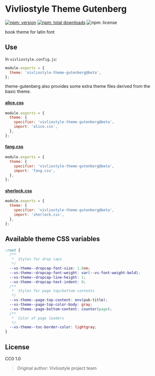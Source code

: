 # Vivliostyle Theme Gutenberg

[![npm: version](https://flat.badgen.net/npm/v/vivliostyle-theme-gutenberg)](https://npmjs.com/package/vivliostyle-theme-gutenberg)
[![npm: total downloads](https://flat.badgen.net/npm/dt/vivliostyle-theme-gutenberg)](https://npmjs.com/package/vivliostyle-theme-gutenberg)
![npm: license](https://flat.badgen.net/npm/license/vivliostyle-theme-gutenberg)

book theme for latin font

## Use

In `vivliostyle.config.js`:

```js
module.exports = {
  theme: 'vivliostyle-theme-gutenberg@beta',
};
```

theme-gutenberg also provides some extra theme files derived from the basic theme.

#### [alice.css](alice.css)

```js
module.exports = {
  theme: {
    specifier: 'vivliostyle-theme-gutenberg@beta',
    import: 'alice.css',
  },
};
```

#### [fang.css](fang.css)

```js
module.exports = {
  theme: {
    specifier: 'vivliostyle-theme-gutenberg@beta',
    import: 'fang.css',
  },
};
```

#### [sherlock.css](sherlock.css)

```js
module.exports = {
  theme: {
    specifier: 'vivliostyle-theme-gutenberg@beta',
    import: 'sherlock.css',
  },
};
```

## Available theme CSS variables

```css
:root {
  /**
   *  Styles for drop caps
   */
  --vs-theme--dropcap-font-size: 1.8em;
  --vs-theme--dropcap-font-weight: var(--vs-font-weight-bold);
  --vs-theme--dropcap-line-height: 1;
  --vs-theme--dropcap-text-indent: 0;
  /**
   *  Styles for page top/bottom contents
   */
  --vs-theme--page-top-content: env(pub-title);
  --vs-theme--page-top-color-body: gray;
  --vs-theme--page-bottom-content: counter(page);
  /**
   *  Color of page leaders
   */
  --vs-theme--toc-border-color: lightgray;
}
```

## License

CC0 1.0

> Original author: Vivliostyle project team
